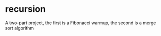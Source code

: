 # recursion
A two-part project, the first is a Fibonacci warmup, the second is a merge sort algorithm
